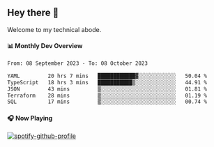 ## Hey there 👋

Welcome to my technical abode.

#### 📊 Monthly Dev Overview
<!--START_SECTION:waka-->

```txt
From: 08 September 2023 - To: 08 October 2023

YAML         20 hrs 7 mins   ████████████▓░░░░░░░░░░░░   50.04 %
TypeScript   18 hrs 3 mins   ███████████▒░░░░░░░░░░░░░   44.91 %
JSON         43 mins         ▒░░░░░░░░░░░░░░░░░░░░░░░░   01.81 %
Terraform    28 mins         ▒░░░░░░░░░░░░░░░░░░░░░░░░   01.19 %
SQL          17 mins         ▒░░░░░░░░░░░░░░░░░░░░░░░░   00.74 %
```

<!--END_SECTION:waka-->

#### 🎧 Now Playing

[![spotify-github-profile](https://spotify-github-profile.vercel.app/api/view?uid=james2mid&cover_image=true&theme=natemoo-re)](https://open.spotify.com/user/james2mid?si=2b3baf2b09cb499e)
